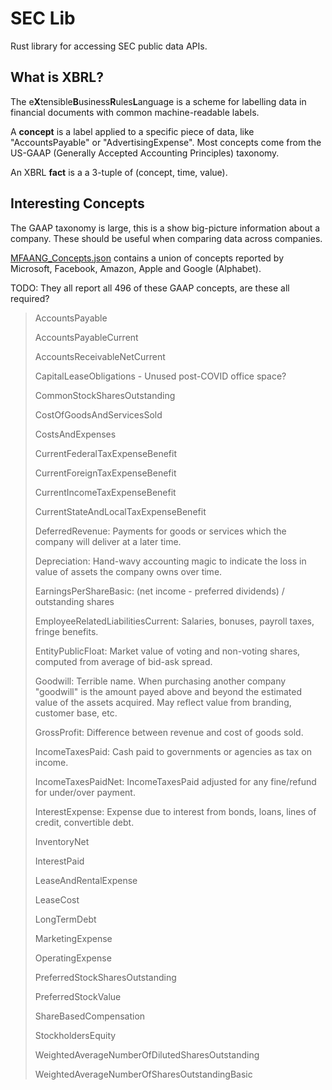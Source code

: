 # SEC Lib

Rust library for accessing SEC public data APIs.

## What is XBRL?
The e**X**tensible**B**usiness**R**ules**L**anguage is a scheme for labelling data in financial documents with common machine-readable labels.

A **concept** is a label applied to a specific piece of data, like "AccountsPayable" or "AdvertisingExpense". Most concepts come from the US-GAAP (Generally Accepted Accounting Principles) taxonomy.

An XBRL **fact** is a a 3-tuple of (concept, time, value).

## Interesting Concepts
The GAAP taxonomy is large, this is a show big-picture information about a company. These should be useful when comparing data across companies.

[MFAANG_Concepts.json](resources/MFAANG_Concepts.json) contains a union of concepts reported by Microsoft, Facebook, Amazon, Apple and Google (Alphabet).

TODO: They all report all 496 of these GAAP concepts, are these all required?

> AccountsPayable 
>
> AccountsPayableCurrent
> 
> AccountsReceivableNetCurrent
> 
> CapitalLeaseObligations - Unused post-COVID office space?
> 
> CommonStockSharesOutstanding
> 
> CostOfGoodsAndServicesSold
> 
> CostsAndExpenses
> 
> CurrentFederalTaxExpenseBenefit
> 
> CurrentForeignTaxExpenseBenefit
> 
> CurrentIncomeTaxExpenseBenefit
> 
> CurrentStateAndLocalTaxExpenseBenefit
> 
> DeferredRevenue: Payments for goods or services which the company will deliver at a later time.
> 
> Depreciation: Hand-wavy accounting magic to indicate the loss in value of assets the company owns over time.
> 
> EarningsPerShareBasic: (net income - preferred dividends) / outstanding shares
> 
> EmployeeRelatedLiabilitiesCurrent: Salaries, bonuses, payroll taxes, fringe benefits.
>
> EntityPublicFloat: Market value of voting and non-voting shares, computed from average of bid-ask spread.
>
> Goodwill: Terrible name. When purchasing another company "goodwill" is the amount payed above and beyond the estimated value of the assets acquired. May reflect value from branding, customer base, etc.
> 
> GrossProfit: Difference between revenue and cost of goods sold.
> 
> IncomeTaxesPaid: Cash paid to governments or agencies as tax on income.
> 
> IncomeTaxesPaidNet: IncomeTaxesPaid adjusted for any fine/refund for under/over payment.
> 
> InterestExpense: Expense due to interest from bonds, loans, lines of credit, convertible debt.
> 
> InventoryNet
> 
> InterestPaid
> 
> LeaseAndRentalExpense
> 
> LeaseCost
> 
> LongTermDebt
> 
> MarketingExpense
> 
> OperatingExpense
> 
> PreferredStockSharesOutstanding
> 
> PreferredStockValue
> 
> ShareBasedCompensation
> 
> StockholdersEquity
> 
> WeightedAverageNumberOfDilutedSharesOutstanding
> 
> WeightedAverageNumberOfSharesOutstandingBasic
